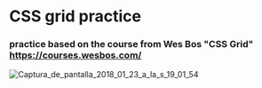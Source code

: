 # CSS grid practice
### practice based on the course from Wes Bos "CSS Grid" <a href="https://courses.wesbos.com/">https://courses.wesbos.com/</a>
<img src="https://image.ibb.co/jr0jbw/Captura_de_pantalla_2018_01_23_a_la_s_19_01_54.png" alt="Captura_de_pantalla_2018_01_23_a_la_s_19_01_54" border="0">
